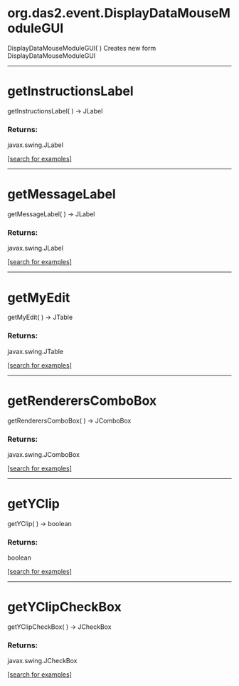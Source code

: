 # org.das2.event.DisplayDataMouseModuleGUI
DisplayDataMouseModuleGUI( )
Creates new form DisplayDataMouseModuleGUI

***
<a name="getInstructionsLabel"></a>
# getInstructionsLabel
getInstructionsLabel(  ) &rarr; JLabel



### Returns:
javax.swing.JLabel


<a href="https://github.com/autoplot/dev/search?q=getInstructionsLabel&unscoped_q=getInstructionsLabel">[search for examples]</a>

***
<a name="getMessageLabel"></a>
# getMessageLabel
getMessageLabel(  ) &rarr; JLabel



### Returns:
javax.swing.JLabel


<a href="https://github.com/autoplot/dev/search?q=getMessageLabel&unscoped_q=getMessageLabel">[search for examples]</a>

***
<a name="getMyEdit"></a>
# getMyEdit
getMyEdit(  ) &rarr; JTable



### Returns:
javax.swing.JTable


<a href="https://github.com/autoplot/dev/search?q=getMyEdit&unscoped_q=getMyEdit">[search for examples]</a>

***
<a name="getRenderersComboBox"></a>
# getRenderersComboBox
getRenderersComboBox(  ) &rarr; JComboBox



### Returns:
javax.swing.JComboBox


<a href="https://github.com/autoplot/dev/search?q=getRenderersComboBox&unscoped_q=getRenderersComboBox">[search for examples]</a>

***
<a name="getYClip"></a>
# getYClip
getYClip(  ) &rarr; boolean



### Returns:
boolean


<a href="https://github.com/autoplot/dev/search?q=getYClip&unscoped_q=getYClip">[search for examples]</a>

***
<a name="getYClipCheckBox"></a>
# getYClipCheckBox
getYClipCheckBox(  ) &rarr; JCheckBox



### Returns:
javax.swing.JCheckBox


<a href="https://github.com/autoplot/dev/search?q=getYClipCheckBox&unscoped_q=getYClipCheckBox">[search for examples]</a>

